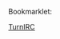 Bookmarklet:

<a href="javascript:(function(d){d.body.appendChild(d.createElement('script')).src='https://github.com/spangborn/TurnIRC/raw/master/turnirc.js'})(document)">TurnIRC</a>


